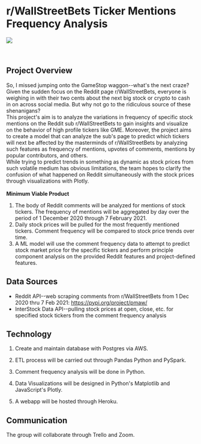 # r/WallStreetBets Ticker Mentions Frequency Analysis


![](https://github.com/alainacox/Final_Project_WSB/blob/main/team%20(2).jpg)

​
## Project Overview

So, I missed jumping onto the GameStop waggon--what's the next craze? Given the sudden focus on the Reddit page r/WallStreetBets, everyone is weighing in with their two cents about the next big stock or crypto to cash in on across social media. But why not go to the ridiculous source of these shenanigans? <br />
This project's aim is to analyze the variations in frequency of specific stock mentions on the Reddit sub r/WallStreetBets to gain insights and visualize on the behavior of high profile tickers like GME. Moreover, the project aims to create a model that can analyze the sub's page to predict which tickers will next be affected by the masterminds of r/WallStreetBets by analyzing such features as frequency of mentions, upvotes of comments, mentions by popular contributors, and others. <br /> 
While trying to predict trends in something as dynamic as stock prices from such volatile medium has obvious limitations, the team hopes to clarify the confusion of what happened on Reddit simultaneously with the stock prices through visualizations with Plotly. <br /> <br />
**Minimum Viable Product**
<ol>
    <li> The body of Reddit comments will be analyzed for mentions of stock tickers. The frequency of mentions will be aggregated by day over the period of 1 December 2020 through 7 February 2021.</li>
    <li> Daily stock prices will be pulled for the most frequently mentioned tickers. Comment frequency will be compared to stock price trends over time.</li>
    <li> A ML model will use the comment frequency data to attempt to predict stock market price for the specific tickers and perform principle component analysis on the provided Reddit features and project-defined features. </li>
</ol> 


## Data Sources

- Reddit API--web scraping comments from r/WallStreetBets from 1 Dec 2020 thru 7 Feb 2021: https://pypi.org/project/pmaw/
- InterStock Data API--pulling stock prices at open, close, etc. for specified stock tickers from the comment frequency analysis
​
## Technology

1. Create and maintain database with Postgres via AWS.

2. ETL process will be carried out through Pandas Python and PySpark. 

3. Comment frequency analysis will be done in Python. 

4. Data Visualizations will be designed in Python's Matplotlib and JavaScript's Plotly.

5. A webapp will be hosted through Heroku.
​
## Communication

The group will collaborate through Trello and Zoom. 

